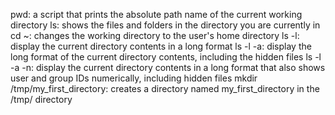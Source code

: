 pwd: a script that prints the absolute path name of the current working directory
ls: shows the files and folders in the directory you are currently in
cd ~: changes the working directory to the user's home directory
ls -l: display the current directory contents in a long format
ls -l -a: display the long format of the current directory contents, including the hidden files
ls -l -a -n: display the current directory contents in a long format that also shows user and group IDs numerically, including hidden files
mkdir /tmp/my_first_directory: creates a directory named my_first_directory in the /tmp/ directory
